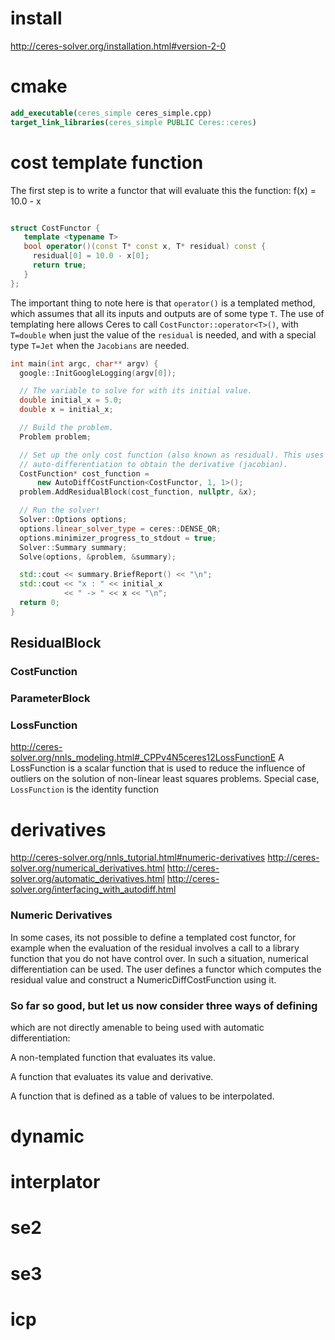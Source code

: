 # install
http://ceres-solver.org/installation.html#version-2-0

# cmake
```cmake
add_executable(ceres_simple ceres_simple.cpp)
target_link_libraries(ceres_simple PUBLIC Ceres::ceres)
```
# cost template function
The first step is to write a functor that will evaluate this the function: f(x) = 10.0 - x

```c++

struct CostFunctor {
   template <typename T>
   bool operator()(const T* const x, T* residual) const {
     residual[0] = 10.0 - x[0];
     return true;
   }
};
```
The important thing to note here is that `operator()` is a templated method, which assumes that all its inputs and outputs are of some type `T`. The use of templating here allows Ceres to call `CostFunctor::operator<T>()`, with `T=double` when just the value of the `residual` is needed, and with a special type `T=Jet` when the `Jacobians` are needed.

```c++
int main(int argc, char** argv) {
  google::InitGoogleLogging(argv[0]);

  // The variable to solve for with its initial value.
  double initial_x = 5.0;
  double x = initial_x;

  // Build the problem.
  Problem problem;

  // Set up the only cost function (also known as residual). This uses
  // auto-differentiation to obtain the derivative (jacobian).
  CostFunction* cost_function =
      new AutoDiffCostFunction<CostFunctor, 1, 1>();
  problem.AddResidualBlock(cost_function, nullptr, &x);

  // Run the solver!
  Solver::Options options;
  options.linear_solver_type = ceres::DENSE_QR;
  options.minimizer_progress_to_stdout = true;
  Solver::Summary summary;
  Solve(options, &problem, &summary);

  std::cout << summary.BriefReport() << "\n";
  std::cout << "x : " << initial_x
            << " -> " << x << "\n";
  return 0;
}
```
## ResidualBlock
### CostFunction
### ParameterBlock


### LossFunction
http://ceres-solver.org/nnls_modeling.html#_CPPv4N5ceres12LossFunctionE
  A LossFunction is a scalar function that is used to reduce the influence of outliers on the solution of non-linear least squares problems.
  Special case,  `LossFunction` is the identity function

# derivatives
http://ceres-solver.org/nnls_tutorial.html#numeric-derivatives
http://ceres-solver.org/numerical_derivatives.html
http://ceres-solver.org/automatic_derivatives.html
http://ceres-solver.org/interfacing_with_autodiff.html


### Numeric Derivatives
In some cases, its not possible to define a templated cost functor, for example when the evaluation of the residual involves a call to a library function that you do not have control over.
In such a situation, numerical differentiation can be used.
The user defines a functor which computes the residual value and construct a NumericDiffCostFunction using it.


### So far so good, but let us now consider three ways of defining
which are not directly amenable to being used with automatic differentiation:

A non-templated function that evaluates its value.

A function that evaluates its value and derivative.

A function that is defined as a table of values to be interpolated.

# dynamic

# interplator

# se2

# se3

# icp




